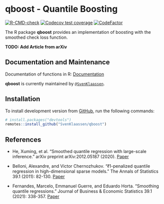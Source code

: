 
<!-- README.md is generated from README.Rmd. Please edit that file -->

# qboost - Quantile Boosting

<!-- badges: start -->

[![R-CMD-check](https://github.com/SvenKlaassen/qboost/workflows/R-CMD-check/badge.svg)](https://github.com/SvenKlaassen/qboost/actions)
[![Codecov test
coverage](https://codecov.io/gh/SvenKlaassen/qboost/branch/master/graph/badge.svg)](https://codecov.io/gh/SvenKlaassen/qboost?branch=master)
[![CodeFactor](https://www.codefactor.io/repository/github/SvenKlaassen/qboost/badge)](https://www.codefactor.io/repository/github/SvenKlaassen/qboost)
<!-- badges: end -->

The R package **qboost** provides an implementation of boosting with the
smoothed check loss function.

**TODO: Add Article from arXiv**

## Documentation and Maintenance

Documentation of functions in R:
[Documentation](https://svenklaassen.github.io/qboost/)

**qboost** is currently maintained by
[`@SvenKlaassen`](https://github.com/SvenKlaassen).

## Installation

To install development version from [GitHub](https://github.com/), run
the following commands:

``` r
# install.packages("devtools")
remotes::install_github("SvenKlaassen/qboost")
```

## References

-   He, Xuming, et al. “Smoothed quantile regression with large-scale
    inference.” arXiv preprint arXiv:2012.05187 (2020).
    [Paper](https://arxiv.org/abs/2012.05187)

-   Belloni, Alexandre, and Victor Chernozhukov. “ℓ1-penalized quantile
    regression in high-dimensional sparse models.” The Annals of
    Statistics 39.1 (2011): 82-130.
    [Paper](https://projecteuclid.org/journals/annals-of-statistics/volume-39/issue-1/%e2%84%931-penalized-quantile-regression-in-high-dimensional-sparse-models/10.1214/10-AOS827.full)

-   Fernandes, Marcelo, Emmanuel Guerre, and Eduardo Horta. “Smoothing
    quantile regressions.” Journal of Business & Economic Statistics
    39.1 (2021): 338-357.
    [Paper](https://www.tandfonline.com/doi/full/10.1080/07350015.2019.1660177?casa_token=bkJ73Q8oXYIAAAAA%3A0g8P9Bb5elGlCBU8_bsuN_oLauFgMfQcojZmI4ERJO1WVD1M5UOw1RLRix7mMxDMMWukfZR-sbE)
